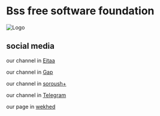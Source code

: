 # Bss free software foundation 

![Logo](https://s24.picofile.com/file/8453936918/logo.png)


## social media

our channel in [Eitaa](https://eitaa.com/bssinc)

our channel in [Gap](https://gap.im/bssinc)

our channel in [soroush+](https://splus.ir/bssinc)

our channel in [Telegram](https://t.me/bssinc)

our page in [wekhed](https://wekhed.ir/bssinc)
